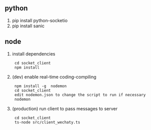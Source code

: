 ## python

1. pip install python-socketio  
2. pip install sanic  


## node 
1. install dependencies

        cd socket_client   
        npm install   

2. (dev) enable real-time coding-compiling    

        npm install -g  nodemon
        cd socket_client
        edit nodemon.json to change the script to run if necessary
        nodemon    

3. (production) run client to pass messages to server

        cd socket_client
        ts-node src/client_wechaty.ts
